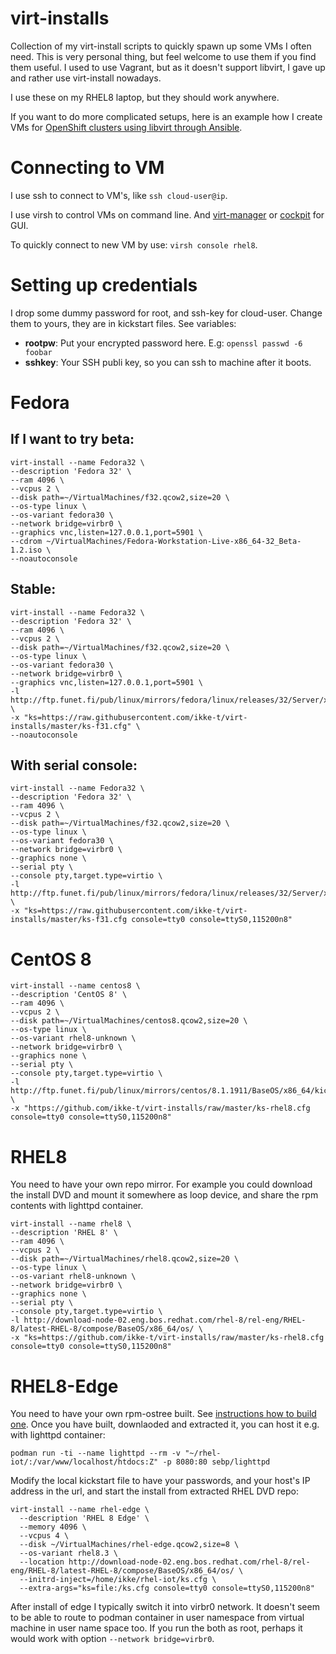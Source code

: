 # virt-installs

Collection of my virt-install scripts to quickly spawn up some VMs I often
need. This is very personal thing, but feel welcome to use them if you find
them useful. I used to use Vagrant, but as it doesn't support libvirt, I gave
up and rather use virt-install nowadays.

I use these on my RHEL8 laptop, but they should work anywhere.

If you want to do more complicated setups, here is an example how I create VMs
for [OpenShift clusters using libvirt through
Ansible](https://github.com/ikke-t/ocp-libvirt-infra-ansibles).

# Connecting to VM

I use ssh to connect to VM's, like ```ssh cloud-user@ip```.

I use virsh to control VMs on command line. And
[virt-manager](https://virt-manager.org/) or
[cockpit](https://cockpit-project.org/) for GUI.

To quickly connect to new VM by use: ```virsh console rhel8```.

# Setting up credentials

I drop some dummy password for root, and ssh-key for cloud-user. Change them to
yours, they are in kickstart files. See variables:

* **rootpw**: Put your encrypted password here. E.g: ```openssl passwd -6 foobar```
* **sshkey**: Your SSH publi key, so you can ssh to machine after it boots.

# Fedora

## If I want to try beta:

```
virt-install --name Fedora32 \
--description 'Fedora 32' \
--ram 4096 \
--vcpus 2 \
--disk path=~/VirtualMachines/f32.qcow2,size=20 \
--os-type linux \
--os-variant fedora30 \
--network bridge=virbr0 \
--graphics vnc,listen=127.0.0.1,port=5901 \
--cdrom ~/VirtualMachines/Fedora-Workstation-Live-x86_64-32_Beta-1.2.iso \
--noautoconsole
```

## Stable:

```
virt-install --name Fedora32 \
--description 'Fedora 32' \
--ram 4096 \
--vcpus 2 \
--disk path=~/VirtualMachines/f32.qcow2,size=20 \
--os-type linux \
--os-variant fedora30 \
--network bridge=virbr0 \
--graphics vnc,listen=127.0.0.1,port=5901 \
-l http://ftp.funet.fi/pub/linux/mirrors/fedora/linux/releases/32/Server/x86_64/os/ \
-x "ks=https://raw.githubusercontent.com/ikke-t/virt-installs/master/ks-f31.cfg" \
--noautoconsole
```

## With serial console:

```
virt-install --name Fedora32 \
--description 'Fedora 32' \
--ram 4096 \
--vcpus 2 \
--disk path=~/VirtualMachines/f32.qcow2,size=20 \
--os-type linux \
--os-variant fedora30 \
--network bridge=virbr0 \
--graphics none \
--serial pty \
--console pty,target.type=virtio \
-l http://ftp.funet.fi/pub/linux/mirrors/fedora/linux/releases/32/Server/x86_64/os/ \
-x "ks=https://raw.githubusercontent.com/ikke-t/virt-installs/master/ks-f31.cfg console=tty0 console=ttyS0,115200n8"
```

# CentOS 8

```
virt-install --name centos8 \
--description 'CentOS 8' \
--ram 4096 \
--vcpus 2 \
--disk path=~/VirtualMachines/centos8.qcow2,size=20 \
--os-type linux \
--os-variant rhel8-unknown \
--network bridge=virbr0 \
--graphics none \
--serial pty \
--console pty,target.type=virtio \
-l http://ftp.funet.fi/pub/linux/mirrors/centos/8.1.1911/BaseOS/x86_64/kickstart/ \
-x "https://github.com/ikke-t/virt-installs/raw/master/ks-rhel8.cfg console=tty0 console=ttyS0,115200n8"
```

# RHEL8

You need to have your own repo mirror. For example you could download the
install DVD and mount it somewhere as loop device, and share the rpm contents
with lighttpd container.

```
virt-install --name rhel8 \
--description 'RHEL 8' \
--ram 4096 \
--vcpus 2 \
--disk path=~/VirtualMachines/rhel8.qcow2,size=20 \
--os-type linux \
--os-variant rhel8-unknown \
--network bridge=virbr0 \
--graphics none \
--serial pty \
--console pty,target.type=virtio \
-l http://download-node-02.eng.bos.redhat.com/rhel-8/rel-eng/RHEL-8/latest-RHEL-8/compose/BaseOS/x86_64/os/ \
-x "ks=https://github.com/ikke-t/virt-installs/raw/master/ks-rhel8.cfg console=tty0 console=ttyS0,115200n8"
```

# RHEL8-Edge

You need to have your own rpm-ostree built. See
[instructions how to build one](https://access.redhat.com/documentation/en-us/red_hat_enterprise_linux/8/html-single/composing_installing_and_managing_rhel_for_edge_images/index).
Once you have built, downlaoded and extracted it, you can host it e.g.
with lighttpd container:

```
podman run -ti --name lighttpd --rm -v "~/rhel-iot/:/var/www/localhost/htdocs:Z" -p 8080:80 sebp/lighttpd
```

Modify the local kickstart file to have your passwords, and your host's IP
address in the url, and start the install from extracted RHEL DVD repo:

```
virt-install --name rhel-edge \
  --description 'RHEL 8 Edge' \
  --memory 4096 \
  --vcpus 4 \
  --disk ~/VirtualMachines/rhel-edge.qcow2,size=8 \
  --os-variant rhel8.3 \
  --location http://download-node-02.eng.bos.redhat.com/rhel-8/rel-eng/RHEL-8/latest-RHEL-8/compose/BaseOS/x86_64/os/ \
  --initrd-inject=/home/ikke/rhel-iot/ks.cfg \
  --extra-args="ks=file:/ks.cfg console=tty0 console=ttyS0,115200n8"
```

After install of edge I typically switch it into virbr0 network. It doesn't
seem to be able to route to podman container in user namespace from virtual
machine in user name space too. If you run the both as root, perhaps it
would work with option ```--network bridge=virbr0```.

